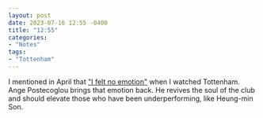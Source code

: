 ```yaml
---
layout: post
date: 2023-07-16 12:55 -0400
title: "12:55"
categories:
- "Notes"
tags:
- "Tottenham"
---
```


I mentioned in April that ["I felt no emotion"](https://twitter.com/tacticsjournal/status/1659906175658278915?s=46&t=YC8lQJTh43E_mBQW40Ct2g) when I watched Tottenham. Ange Postecoglou brings that emotion back. He revives the soul of the club and should elevate those who have been underperforming, like Heung-min Son. 
